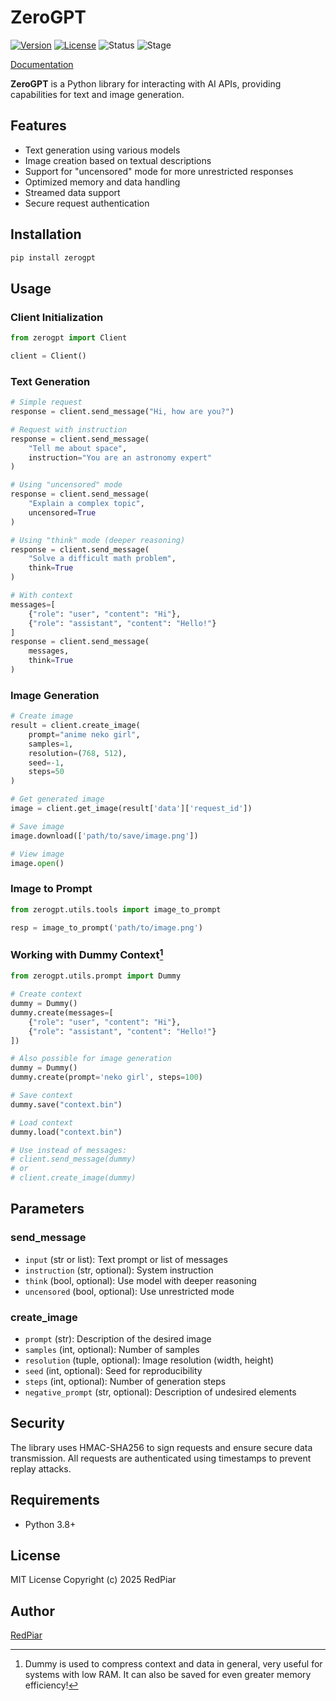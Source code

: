 # ZeroGPT

[![Version](https://img.shields.io/badge/version-1.2.1-blue.svg)](https://github.com/username/project/releases)
[![License](https://img.shields.io/badge/license-MIT-green.svg)](LICENSE)
![Status](https://img.shields.io/badge/status-active-success.svg)
![Stage](https://img.shields.io/badge/stage-alpha-red.svg)

[Documentation](https://red-3.gitbook.io/zerogpt/)

**ZeroGPT** is a Python library for interacting with AI APIs, providing capabilities for text and image generation.

## Features

* Text generation using various models
* Image creation based on textual descriptions
* Support for "uncensored" mode for more unrestricted responses
* Optimized memory and data handling
* Streamed data support
* Secure request authentication

## Installation

```bash
pip install zerogpt
```

## Usage

### Client Initialization

```python
from zerogpt import Client

client = Client()
```

### Text Generation

```python
# Simple request
response = client.send_message("Hi, how are you?")

# Request with instruction
response = client.send_message(
    "Tell me about space",
    instruction="You are an astronomy expert"
)

# Using "uncensored" mode
response = client.send_message(
    "Explain a complex topic",
    uncensored=True
)

# Using "think" mode (deeper reasoning)
response = client.send_message(
    "Solve a difficult math problem",
    think=True
)

# With context
messages=[
    {"role": "user", "content": "Hi"},
    {"role": "assistant", "content": "Hello!"}
]
response = client.send_message(
    messages,
    think=True
)
```

### Image Generation

```python
# Create image
result = client.create_image(
    prompt="anime neko girl",
    samples=1,
    resolution=(768, 512),
    seed=-1,
    steps=50
)

# Get generated image
image = client.get_image(result['data']['request_id'])

# Save image
image.download(['path/to/save/image.png'])

# View image
image.open()
```

### Image to Prompt

```python
from zerogpt.utils.tools import image_to_prompt

resp = image_to_prompt('path/to/image.png')
```

### Working with Dummy Context[^1]

```python
from zerogpt.utils.prompt import Dummy

# Create context
dummy = Dummy()
dummy.create(messages=[
    {"role": "user", "content": "Hi"},
    {"role": "assistant", "content": "Hello!"}
])

# Also possible for image generation
dummy = Dummy()
dummy.create(prompt='neko girl', steps=100)

# Save context
dummy.save("context.bin")

# Load context
dummy.load("context.bin")

# Use instead of messages:
# client.send_message(dummy)
# or
# client.create_image(dummy)
```


## Parameters

### send_message

* `input` (str or list): Text prompt or list of messages
* `instruction` (str, optional): System instruction
* `think` (bool, optional): Use model with deeper reasoning
* `uncensored` (bool, optional): Use unrestricted mode

### create_image

* `prompt` (str): Description of the desired image
* `samples` (int, optional): Number of samples
* `resolution` (tuple, optional): Image resolution (width, height)
* `seed` (int, optional): Seed for reproducibility
* `steps` (int, optional): Number of generation steps
* `negative_prompt` (str, optional): Description of undesired elements

## Security

The library uses HMAC-SHA256 to sign requests and ensure secure data transmission. All requests are authenticated using timestamps to prevent replay attacks.

## Requirements

* Python 3.8+

## License

MIT License
Copyright (c) 2025 RedPiar

## Author

[RedPiar](https://t.me/RedPiar)

[^1]: Dummy is used to compress context and data in general, very useful for systems with low RAM. It can also be saved for even greater memory efficiency!
